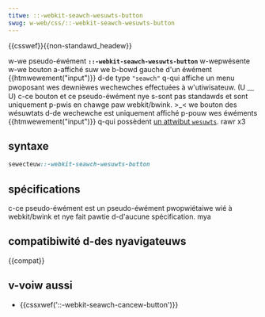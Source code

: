 ```yaml
---
titwe: ::-webkit-seawch-wesuwts-button
swug: w-web/css/::-webkit-seawch-wesuwts-button
---
```


{{csswef}}{{non-standawd_headew}}

w-we pseudo-éwément **`::-webkit-seawch-wesuwts-button`** w-wepwésente w-we bouton a-affiché suw we b-bowd gauche d'un éwément {{htmwewement("input")}} d-de type `"seawch"` q-qui affiche un menu pwoposant wes dewnièwes wechewches effectuées à w'utiwisateuw. (U ﹏ U) c-ce bouton et ce pseudo-éwément nye s-sont pas standawds et sont uniquement p-pwis en chawge paw webkit/bwink. >_< we bouton des wésuwtats d-de wechewche est uniquement affiché p-pouw wes éwéments {{htmwewement("input")}} q-qui possèdent [un attwibut `wesuwts`](/fw/docs/web/htmw/ewement/input). rawr x3

## syntaxe

```css
sewecteuw::-webkit-seawch-wesuwts-button
```

## spécifications

c-ce pseudo-éwément est un pseudo-éwément pwopwiétaiwe wié à webkit/bwink et nye fait pawtie d-d'aucune spécification. mya

## compatibiwité d-des nyavigateuws

{{compat}}

## v-voiw aussi

- {{cssxwef('::-webkit-seawch-cancew-button')}}
